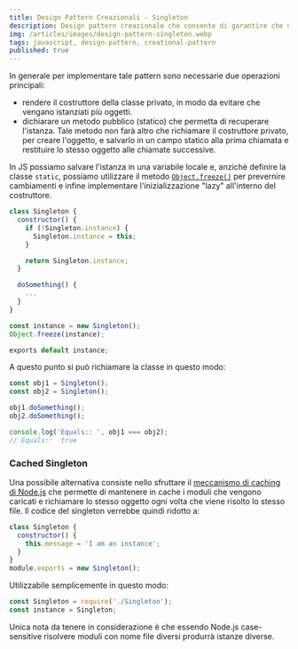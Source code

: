 ```yaml
---
title: Design Pattern Creazionali - Singleton
description: Design pattern creazionale che consente di garantire che un oggetto venga istanziato una sola volta per poi riusarlo ogni volta che ce n'è bisogno.
img: /articles/images/design-pattern-singleton.webp
tags: javascript, design-pattern, creational-pattern
published: true
---
```


In generale per implementare tale pattern sono necessarie due operazioni principali:

- rendere il costruttore della classe privato, in modo da evitare che vengano istanziati più oggetti.
- dichiarare un metodo pubblico (statico) che permetta di recuperare l'istanza. Tale metodo non farà altro che richiamare il costruttore privato, per creare l'oggetto, e salvarlo in un campo statico alla prima chiamata e restituire lo stesso oggetto alle chiamate successive.

In JS possiamo salvare l'istanza in una variabile locale e, anzichè definire la classe `static`, possiamo utilizzare il metodo [`Object.freeze()`](https://developer.mozilla.org/en-US/docs/Web/JavaScript/Reference/Global_Objects/Object/freeze?retiredLocale=it) per prevernire cambiamenti e infine implementare l'inizializzazione "lazy" all'interno del costruttore.

```javascript
class Singleton {
  constructor() {
    if (!Singleton.instance) {
      Singleton.instance = this;
    }

    return Singleton.instance;
  }

  doSomething() {
    ...
  }
}

const instance = new Singleton();
Object.freeze(instance);

exports default instance;
```

A questo punto si può richiamare la classe in questo modo:

```javascript
const obj1 = Singleton();
const obj2 = Singleton();

obj1.doSomething();
obj2.doSomething();

console.log('Equals:: ', obj1 === obj2);
// Equals::  true
```

### Cached Singleton

Una possibile alternativa consiste nello sfruttare il [meccanismo di caching di Node.js](https://nodejs.org/api/modules.html#modules_caching) che permette di mantenere in cache i moduli che vengono caricati e richiamare lo stesso oggetto ogni volta che viene risolto lo stesso file. Il codice del singleton verrebbe quindi ridotto a:

```javascript
class Singleton {
  constructor() {
    this.message = 'I am an instance';
  }
}
module.exports = new Singleton();
```

Utilizzabile semplicemente in questo modo:

```javascript
const Singleton = require('./Singleton');
const instance = Singleton;
```

Unica nota da tenere in considerazione è che essendo Node.js case-sensitive risolvere moduli con nome file diversi produrrà istanze diverse.
